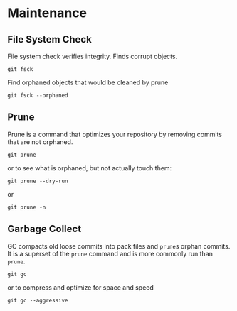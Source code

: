# Maintenance

## File System Check
File system check verifies integrity. Finds corrupt objects.

    git fsck
    
Find orphaned objects that would be cleaned by prune

    git fsck --orphaned

## Prune
Prune is a command that optimizes your repository by removing commits that are not orphaned.

    git prune

or to see what is orphaned, but not actually touch them:

    git prune --dry-run

or

    git prune -n

## Garbage Collect
GC compacts old loose commits into pack files and `prune`s orphan commits. It is a superset of the `prune` command and is more commonly run than `prune`.

    git gc

or to compress and optimize for space and speed

    git gc --aggressive
